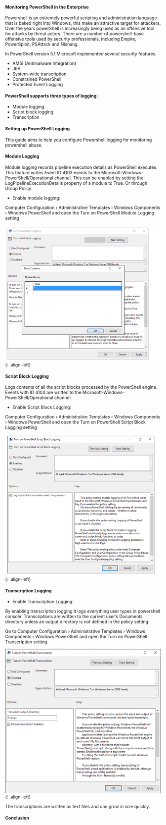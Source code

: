 #### Monitoring PowerShell in the Enterprise 

Powershell is an extremely powerful scripting and administration language that is baked right into Windows, this make an attractive target for attackers. Over the years
powerShell is increasingly being used as an offensive tool for attacks by threat actors. There are a number of powershell-base offensive tools used by security professionals, including Empire, PowerSploit, PSAttack and Nishang.

In PowerShell version 5.1 Microsoft implemented several security features.
+ AMSI (Antimalware Integration)
+ JEA
+ System-wide transcription
+ Constrained PowerShell
+ Protected Event Logging

#### PowerShell supports three types of logging: 

+ Module logging
+ Script block logging
+ Transcription


#### Setting up PowerShell Logging

This guide aims to help you configure Powershell logging for monitoring powershell abuse.


#### Module Logging

Module logging records pipeline execution details as PowerShell executes. This feature writes Event ID 4103 events to the Microsoft-Windows-PowerShell/Operational channel. This can be enabled by setting the LogPipelineExecutionDetails property of a module to True. Or through Group Policy

+ Enable module logging:

Computer Configuration › Administrative Templates › Windows Components › Windows PowerShell and open the Turn on PowerShell Module Logging setting

![source-01](/img/powershell2.PNG){: .align-left}

#### Script Block Logging

Logs contents of all the script blocks processed by the PowerShell engine. Events with ID 4104 are written to the Microsoft-Windows-PowerShell/Operational channel.


+ Enable Script Block Logging:

Computer Configuration › Administrative Templates › Windows Components › Windows PowerShell and open the Turn on PowerShell Script Block Logging setting

![source-01](/img/powershell3.PNG){: .align-left}

#### Transcription Logging


+ Enable Transcription Logging:

By enabling transcription logging it logs everything user types in powershell console. Transcriptions are written to the current user’s Documents directory unless an output directory is not defined in the policy setting.

Go to Computer Configuration › Administrative Templates › Windows Components › Windows PowerShell and open the Turn on PowerShell Transcription setting.

![source-01](/img/powershell1.PNG){: .align-left}

The transcriptions are written as text files and can grow in size quickly. 


#### Conclusion
